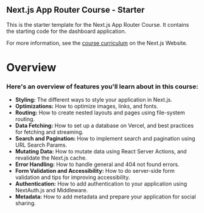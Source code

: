 ## Next.js App Router Course - Starter

This is the starter template for the Next.js App Router Course. It contains the starting code for the dashboard application.

For more information, see the [course curriculum](https://nextjs.org/learn) on the Next.js Website.

# Overview

### Here's an overview of features you'll learn about in this course:

* **Styling:** The different ways to style your application in Next.js.
* **Optimizations:** How to optimize images, links, and fonts.
* **Routing:** How to create nested layouts and pages using file-system routing.
* **Data Fetching:** How to set up a database on Vercel, and best practices for fetching and streaming.
* **Search and Pagination:** How to implement search and pagination using URL Search Params.
* **Mutating Data:** How to mutate data using React Server Actions, and revalidate the Next.js cache.
* **Error Handling:** How to handle general and 404 not found errors.
* **Form Validation and Accessibility:** How to do server-side form validation and tips for improving accessibility.
* **Authentication:** How to add authentication to your application using NextAuth.js and Middleware.
* **Metadata:** How to add metadata and prepare your application for social sharing.